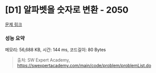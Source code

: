 # [D1] 알파벳을 숫자로 변환 - 2050 

[문제 링크](https://swexpertacademy.com/main/code/problem/problemDetail.do?contestProbId=AV5QLGxKAzQDFAUq) 

### 성능 요약

메모리: 56,688 KB, 시간: 144 ms, 코드길이: 80 Bytes



> 출처: SW Expert Academy, https://swexpertacademy.com/main/code/problem/problemList.do